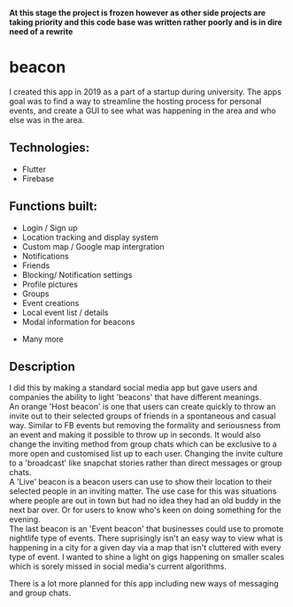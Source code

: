 **At this stage the project is frozen however as other side projects are taking priority and this code base was written rather poorly and is in dire need of a rewrite**

# beacon

I created this app in 2019 as a part of a startup during university. The apps goal was to find a way to streamline the hosting process for personal events, and create a GUI to see what was happening in the area and who else was in the area.

## Technologies:
- Flutter
- Firebase

## Functions built:
- Login / Sign up
- Location tracking and display system
- Custom map / Google map intergration
- Notifications
- Friends
- Blocking/ Notification settings
- Profile pictures
- Groups
- Event creations
- Local event list / details
- Modal information for beacons
+ Many more

## Description
I did this by making a standard social media app but gave users and companies the ability to light 'beacons' that have different meanings. \
An orange 'Host beacon' is one that users can create quickly to throw an invite out to their selected groups of friends in a spontaneous and casual way. Similar to FB events but removing the formality and seriousness from an event and making it possible to throw up in seconds. It would also change the inviting method from group chats which can be exclusive to a more open and customised list up to each user. Changing the invite culture to a 'broadcast' like snapchat stories rather than direct messages or group chats. \
A 'Live' beacon is a beacon users can use to show their location to their selected people in an inviting matter. The use case for this was situations where people are out in town but had no idea they had an old buddy in the next bar over. Or for users to know who's keen on doing something for the evening. \
The last beacon is an 'Event beacon' that businesses could use to promote nightlife type of events. There suprisingly isn't an easy way to view what is happening in a city for a given day via a map that isn't cluttered with every type of event. I wanted to shine a light on gigs happening on smaller scales which is sorely missed in social media's current algorithms.

There is a lot more planned for this app including new ways of messaging and group chats.

